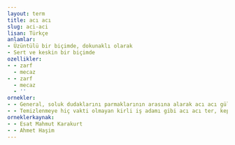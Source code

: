 ```yaml
---
layout: term
title: acı acı
slug: aci-aci
lisan: Türkçe
anlamlar:
- Üzüntülü bir biçimde, dokunaklı olarak
- Sert ve keskin bir biçimde
ozellikler:
- - zarf
  - mecaz
- - zarf
  - mecaz
  - ''
ornekler:
- - General, soluk dudaklarını parmaklarının arasına alarak acı acı gülüyor.
- - Temizlenmeye hiç vakti olmayan kirli iş adamı gibi acı acı ter, kepek, yağ ve toprak kokuyor.
orneklerkaynak:
- - Esat Mahmut Karakurt
- - Ahmet Haşim
---
```

